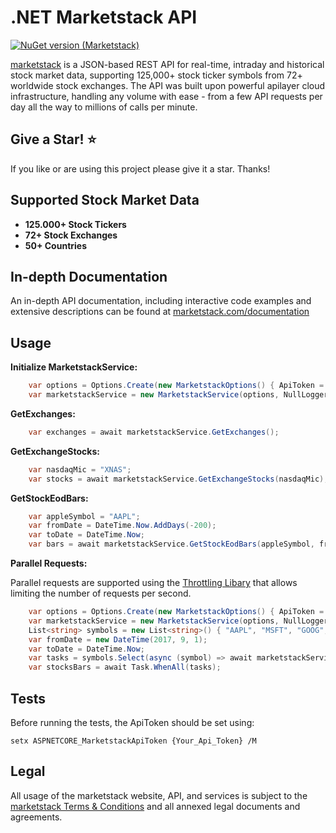 # .NET Marketstack API
[![NuGet version (Marketstack)](https://img.shields.io/nuget/v/Marketstack.svg?style=flat-square)](https://www.nuget.org/packages/Marketstack/)


[marketstack](https://marketstack.com) is a JSON-based REST API for real-time, intraday and historical stock market data, supporting 125,000+ stock ticker symbols from 72+ worldwide stock exchanges. The API was built upon powerful apilayer cloud infrastructure, handling any volume with ease - from a few API requests per day all the way to millions of calls per minute.

## Give a Star! :star:
If you like or are using this project please give it a star. Thanks!

## Supported Stock Market Data

* **125.000+ Stock Tickers**
* **72+ Stock Exchanges**
* **50+ Countries**

## In-depth Documentation

An in-depth API documentation, including interactive code examples and extensive descriptions can be found at [marketstack.com/documentation](https://marketstack.com/documentation)

## Usage

**Initialize MarketstackService:**
```c#
    var options = Options.Create(new MarketstackOptions() { ApiToken = "apiToken"});
    var marketstackService = new MarketstackService(options, NullLogger<MarketstackService>.Instance);    
```

**GetExchanges:**
```c#
    var exchanges = await marketstackService.GetExchanges();
```

**GetExchangeStocks:**
```c#
    var nasdaqMic = "XNAS";
    var stocks = await marketstackService.GetExchangeStocks(nasdaqMic);
```    
    
**GetStockEodBars:**
```c#
    var appleSymbol = "AAPL";
    var fromDate = DateTime.Now.AddDays(-200);
    var toDate = DateTime.Now;
    var bars = await marketstackService.GetStockEodBars(appleSymbol, fromDate, toDate);      
```
**Parallel Requests:**

Parallel requests are supported using the [Throttling Libary](https://github.com/orshe4/Throttling) that allows limiting the number of requests per second.

```c#
    var options = Options.Create(new MarketstackOptions() { ApiToken = apiKey, MaxRequestsPerSecond = 3, Https = true });
    var marketstackService = new MarketstackService(options, NullLogger<MarketstackService>.Instance);
    List<string> symbols = new List<string>() { "AAPL", "MSFT", "GOOG", "VOD", "NVDA", "NFLX", "PEP", "NOW", "VEEV", "MOH" };
    var fromDate = new DateTime(2017, 9, 1);
    var toDate = DateTime.Now;
    var tasks = symbols.Select(async (symbol) => await marketstackService.GetStockEodBars(symbol, fromDate, toDate));
    var stocksBars = await Task.WhenAll(tasks);
```

## Tests

Before running the tests, the ApiToken should be set using: 

```
setx ASPNETCORE_MarketstackApiToken {Your_Api_Token} /M
```

## Legal

All usage of the marketstack website, API, and services is subject to the [marketstack Terms & Conditions](https://marketstack.com/terms) and all annexed legal documents and agreements.
